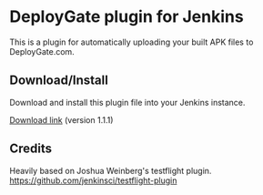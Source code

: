 DeployGate plugin for Jenkins
=============================

This is a plugin for automatically uploading your built APK files to DeployGate.com.

Download/Install
----------------

Download and install this plugin file into your Jenkins instance.

[Download link](https://raw.githubusercontent.com/jfsso/deploygate-plugin/master/bin/deploygate-1.1.1.hpi) (version 1.1.1)

Credits
-------

Heavily based on Joshua Weinberg's testflight plugin.
https://github.com/jenkinsci/testflight-plugin

